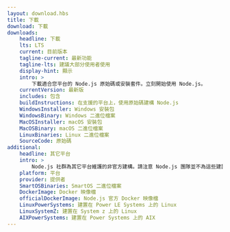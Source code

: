 ```yaml
---
layout: download.hbs
title: 下載
download: 下載
downloads:
    headline: 下載
    lts: LTS
    current: 目前版本
    tagline-current: 最新功能
    tagline-lts: 建議大部分使用者使用
    display-hint: 顯示
    intro: >
        下載適合您平台的 Node.js 原始碼或安裝套件。立刻開始使用 Node.js。
    currentVersion: 最新版
    includes: 包含
    buildInstructions: 在支援的平台上，使用原始碼建構 Node.js
    WindowsInstaller: Windows 安裝包
    WindowsBinary: Windows 二進位檔案
    MacOSInstaller: macOS 安裝包
    MacOSBinary: macOS 二進位檔案
    LinuxBinaries: Linux 二進位檔案
    SourceCode: 原始碼
additional:
    headline: 其它平台
    intro: >
        Node.js 社群為其它平台維護的非官方建構。請注意 Node.js 團隊並不為這些建置版本提供技術支援且其可能與現行 Node.js 版本不一致。
    platform: 平台
    provider: 提供者
    SmartOSBinaries: SmartOS 二進位檔案
    DockerImage: Docker 映像檔
    officialDockerImage: Node.js 官方 Docker 映像檔
    LinuxPowerSystems: 建置在 Power LE Systems 上的 Linux
    LinuxSystemZ: 建置在 System z 上的 Linux
    AIXPowerSystems: 建置在 Power Systems 上的 AIX
---
```

